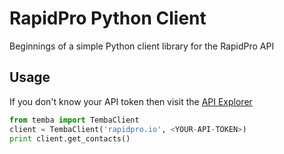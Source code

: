 RapidPro Python Client
======================

Beginnings of a simple Python client library for the RapidPro API

Usage
-----

If you don't know your API token then visit the [API Explorer](http://rapidpro.io/api/v1/explorer)

```python
from temba import TembaClient
client = TembaClient('rapidpro.io', <YOUR-API-TOKEN>)
print client.get_contacts()
```
